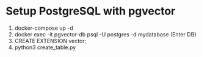 # Setup PostgreSQL with pgvector
1. docker-compose up -d
2. docker exec -it pgvector-db psql -U postgres -d mydatabase (Enter DB)
3. CREATE EXTENSION vector;
4. python3 create_table.py
